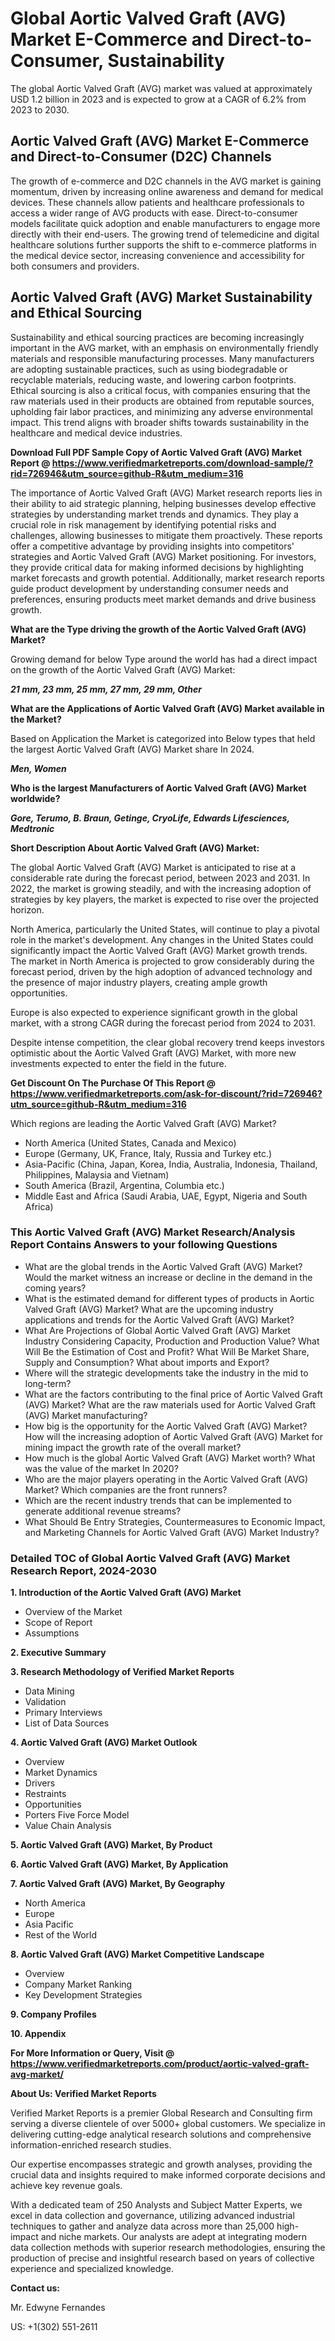 <h1>Global Aortic Valved Graft (AVG) Market E-Commerce and Direct-to-Consumer, Sustainability</h1><p class=""><p>The global Aortic Valved Graft (AVG) market was valued at approximately USD 1.2 billion in 2023 and is expected to grow at a CAGR of 6.2% from 2023 to 2030.</p><h2>Aortic Valved Graft (AVG) Market E-Commerce and Direct-to-Consumer (D2C) Channels</h2><p>The growth of e-commerce and D2C channels in the AVG market is gaining momentum, driven by increasing online awareness and demand for medical devices. These channels allow patients and healthcare professionals to access a wider range of AVG products with ease. Direct-to-consumer models facilitate quick adoption and enable manufacturers to engage more directly with their end-users. The growing trend of telemedicine and digital healthcare solutions further supports the shift to e-commerce platforms in the medical device sector, increasing convenience and accessibility for both consumers and providers.</p><h2>Aortic Valved Graft (AVG) Market Sustainability and Ethical Sourcing</h2><p>Sustainability and ethical sourcing practices are becoming increasingly important in the AVG market, with an emphasis on environmentally friendly materials and responsible manufacturing processes. Many manufacturers are adopting sustainable practices, such as using biodegradable or recyclable materials, reducing waste, and lowering carbon footprints. Ethical sourcing is also a critical focus, with companies ensuring that the raw materials used in their products are obtained from reputable sources, upholding fair labor practices, and minimizing any adverse environmental impact. This trend aligns with broader shifts towards sustainability in the healthcare and medical device industries.</p></p><p class=""><strong>Download Full PDF Sample Copy of Aortic Valved Graft (AVG) Market Report @ <a href="https://www.verifiedmarketreports.com/download-sample/?rid=726946&utm_source=github-R&utm_medium=316" target="_blank">https://www.verifiedmarketreports.com/download-sample/?rid=726946&utm_source=github-R&utm_medium=316</a></strong></p><p>The importance of&nbsp;Aortic Valved Graft (AVG) Market research reports lies in their ability to aid strategic planning, helping businesses develop effective strategies by understanding market trends and dynamics. They play a crucial role in risk management by identifying potential risks and challenges, allowing businesses to mitigate them proactively. These reports offer a competitive advantage by providing insights into competitors' strategies and Aortic Valved Graft (AVG) Market positioning. For investors, they provide critical data for making informed decisions by highlighting market forecasts and growth potential. Additionally, market research reports guide product development by understanding consumer needs and preferences, ensuring products meet market demands and drive business growth.</p><p><strong>What are the&nbsp;Type driving the growth of the Aortic Valved Graft (AVG) Market?</strong></p><p id="" class="">Growing demand for below Type around the world has had a direct impact on the growth of the Aortic Valved Graft (AVG) Market:</p><p class=""><em><strong>21 mm, 23 mm, 25 mm, 27 mm, 29 mm, Other</strong></em></p><p class=""><strong>What are the&nbsp;Applications&nbsp;of Aortic Valved Graft (AVG) Market available in the Market?</strong></p><p id="" class="">Based on Application the Market is categorized into Below types that held the largest Aortic Valved Graft (AVG) Market share In 2024.</p><p class=""><em><strong>Men, Women</strong></em></p><p class=""><strong>Who is the largest Manufacturers of Aortic Valved Graft (AVG) Market worldwide?</strong></p><p><em><strong>Gore, Terumo, B. Braun, Getinge, CryoLife, Edwards Lifesciences, Medtronic</strong></em></p><p id="" class=""><strong>Short Description About Aortic Valved Graft (AVG) Market:</strong></p><p>The global Aortic Valved Graft (AVG) Market is anticipated to rise at a considerable rate during the forecast period, between 2023 and 2031. In 2022, the market is growing steadily, and with the increasing adoption of strategies by key players, the market is expected to rise over the projected horizon.</p><p>North America, particularly the United States, will continue to play a pivotal role in the market's development. Any changes in the United States could significantly impact the Aortic Valved Graft (AVG) Market growth trends. The market in North America is projected to grow considerably during the forecast period, driven by the high adoption of advanced technology and the presence of major industry players, creating ample growth opportunities.</p><p>Europe is also expected to experience significant growth in the global market, with a strong CAGR during the forecast period from 2024 to 2031.</p><p>Despite intense competition, the clear global recovery trend keeps investors optimistic about the Aortic Valved Graft (AVG) Market, with more new investments expected to enter the field in the future.</p><p id="" class=""><strong>Get Discount On The Purchase Of This Report @ <a href="https://www.verifiedmarketreports.com/ask-for-discount/?rid=726946?utm_source=github-R&utm_medium=316" target="_blank">https://www.verifiedmarketreports.com/ask-for-discount/?rid=726946?utm_source=github-R&utm_medium=316</a></strong></p><p class="">Which regions are leading the Aortic Valved Graft (AVG) Market?</p><ul><li>North America (United States, Canada and Mexico)</li><li>Europe (Germany, UK, France, Italy, Russia and Turkey etc.)</li><li>Asia-Pacific (China, Japan, Korea, India, Australia, Indonesia, Thailand, Philippines, Malaysia and Vietnam)</li><li>South America (Brazil, Argentina, Columbia etc.)</li><li>Middle East and Africa (Saudi Arabia, UAE, Egypt, Nigeria and South Africa)</li></ul><h3 id="" class="">This Aortic Valved Graft (AVG) Market Research/Analysis Report Contains Answers to your following Questions</h3><ul><li>What are the global trends in the Aortic Valved Graft (AVG) Market? Would the market witness an increase or decline in the demand in the coming years?</li><li>What is the estimated demand for different types of products in Aortic Valved Graft (AVG) Market? What are the upcoming industry applications and trends for the Aortic Valved Graft (AVG) Market?</li><li>What Are Projections of Global Aortic Valved Graft (AVG) Market Industry Considering Capacity, Production and Production Value? What Will Be the Estimation of Cost and Profit? What Will Be Market Share, Supply and Consumption? What about imports and Export?</li><li>Where will the strategic developments take the industry in the mid to long-term?</li><li>What are the factors contributing to the final price of Aortic Valved Graft (AVG) Market? What are the raw materials used for Aortic Valved Graft (AVG) Market manufacturing?</li><li>How big is the opportunity for the Aortic Valved Graft (AVG) Market? How will the increasing adoption of Aortic Valved Graft (AVG) Market for mining impact the growth rate of the overall market?</li><li>How much is the global Aortic Valved Graft (AVG) Market worth? What was the value of the market In 2020?</li><li>Who are the major players operating in the Aortic Valved Graft (AVG) Market? Which companies are the front runners?</li><li>Which are the recent industry trends that can be implemented to generate additional revenue streams?</li><li>What Should Be Entry Strategies, Countermeasures to Economic Impact, and Marketing Channels for Aortic Valved Graft (AVG) Market Industry?</li></ul><h3 id="" class="">Detailed TOC of Global Aortic Valved Graft (AVG) Market Research Report, 2024-2030</h3><p id="" class=""><strong>1. Introduction of the Aortic Valved Graft (AVG) Market</strong></p><ul><li>Overview of the Market</li><li>Scope of Report</li><li>Assumptions</li></ul><p id="" class=""><strong>2. Executive Summary</strong></p><p id="" class=""><strong>3. Research Methodology of Verified Market Reports</strong></p><ul><li>Data Mining</li><li>Validation</li><li>Primary Interviews</li><li>List of Data Sources</li></ul><p id="" class=""><strong>4. Aortic Valved Graft (AVG) Market Outlook</strong></p><ul><li>Overview</li><li>Market Dynamics</li><li>Drivers</li><li>Restraints</li><li>Opportunities</li><li>Porters Five Force Model</li><li>Value Chain Analysis</li></ul><p id="" class=""><strong>5. Aortic Valved Graft (AVG) Market, By Product</strong></p><p id="" class=""><strong>6. Aortic Valved Graft (AVG) Market, By Application</strong></p><p id="" class=""><strong>7. Aortic Valved Graft (AVG) Market, By Geography</strong></p><ul><li>North America</li><li>Europe</li><li>Asia Pacific</li><li>Rest of the World</li></ul><p id="" class=""><strong>8. Aortic Valved Graft (AVG) Market Competitive Landscape</strong></p><ul><li>Overview</li><li>Company Market Ranking</li><li>Key Development Strategies</li></ul><p id="" class=""><strong>9. Company Profiles</strong></p><p id="" class=""><strong>10. Appendix</strong></p><p id="" class=""><strong>For More Information or Query, Visit @ <a href="https://www.verifiedmarketreports.com/product/aortic-valved-graft-avg-market/" target="_blank">https://www.verifiedmarketreports.com/product/aortic-valved-graft-avg-market/</a></strong></p><p id="" class=""><strong>About Us: Verified Market Reports</strong></p><p id="" class="">Verified Market Reports is a premier Global Research and Consulting firm serving a diverse clientele of over 5000+ global customers. We specialize in delivering cutting-edge analytical research solutions and comprehensive information-enriched research studies.</p><p id="" class="">Our expertise encompasses strategic and growth analyses, providing the crucial data and insights required to make informed corporate decisions and achieve key revenue goals.</p><p id="" class="">With a dedicated team of 250 Analysts and Subject Matter Experts, we excel in data collection and governance, utilizing advanced industrial techniques to gather and analyze data across more than 25,000 high-impact and niche markets. Our analysts are adept at integrating modern data collection methods with superior research methodologies, ensuring the production of precise and insightful research based on years of collective experience and specialized knowledge.</p><p id="" class=""><strong>Contact us:</strong></p><p id="" class="">Mr. Edwyne Fernandes</p><p id="" class="">US: +1(302) 551-2611</p>